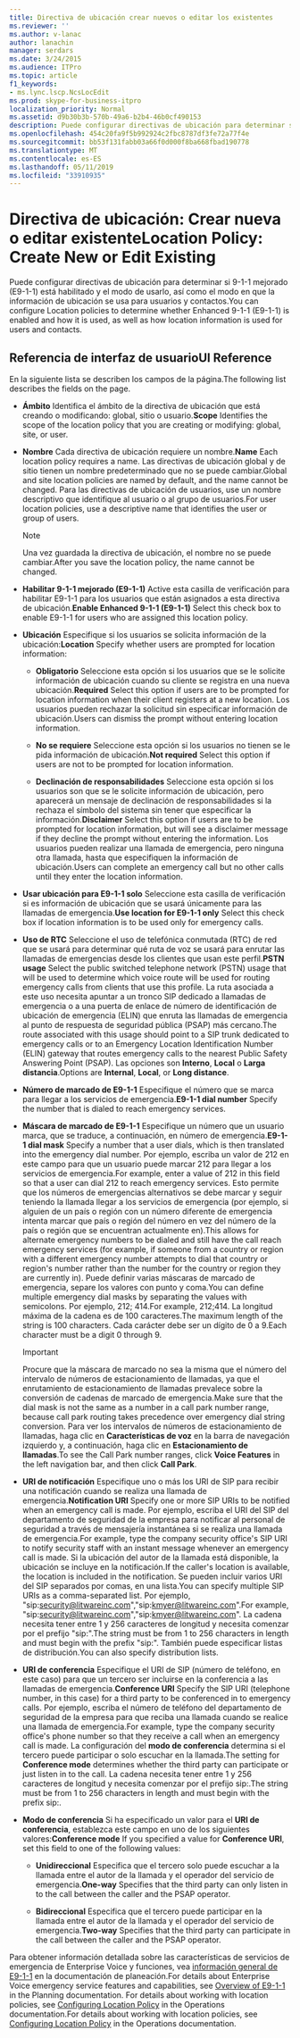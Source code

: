 ```yaml
---
title: Directiva de ubicación crear nuevos o editar los existentes
ms.reviewer: ''
ms.author: v-lanac
author: lanachin
manager: serdars
ms.date: 3/24/2015
ms.audience: ITPro
ms.topic: article
f1_keywords:
- ms.lync.lscp.NcsLocEdit
ms.prod: skype-for-business-itpro
localization_priority: Normal
ms.assetid: d9b30b3b-570b-49a6-b2b4-46b0cf490153
description: Puede configurar directivas de ubicación para determinar si 9-1-1 mejorado (E9-1-1) está habilitado y el modo de usarlo, así como el modo en que la información de ubicación se usa para usuarios y contactos.
ms.openlocfilehash: 454c20fa9f5b992924c2fbc8787df3fe72a77f4e
ms.sourcegitcommit: bb53f131fabb03a66f0d000f8ba668fbad190778
ms.translationtype: MT
ms.contentlocale: es-ES
ms.lasthandoff: 05/11/2019
ms.locfileid: "33910935"
---
```

# <a name="location-policy-create-new-or-edit-existing"></a><span data-ttu-id="2b516-103">Directiva de ubicación: Crear nueva o editar existente</span><span class="sxs-lookup"><span data-stu-id="2b516-103">Location Policy: Create New or Edit Existing</span></span>

<span data-ttu-id="2b516-104">Puede configurar directivas de ubicación para determinar si 9-1-1 mejorado (E9-1-1) está habilitado y el modo de usarlo, así como el modo en que la información de ubicación se usa para usuarios y contactos.</span><span class="sxs-lookup"><span data-stu-id="2b516-104">You can configure Location policies to determine whether Enhanced 9-1-1 (E9-1-1) is enabled and how it is used, as well as how location information is used for users and contacts.</span></span>

## <a name="ui-reference"></a><span data-ttu-id="2b516-105">Referencia de interfaz de usuario</span><span class="sxs-lookup"><span data-stu-id="2b516-105">UI Reference</span></span>

<span data-ttu-id="2b516-106">En la siguiente lista se describen los campos de la página.</span><span class="sxs-lookup"><span data-stu-id="2b516-106">The following list describes the fields on the page.</span></span>

- <span data-ttu-id="2b516-107">**Ámbito** Identifica el ámbito de la directiva de ubicación que está creando o modificando: global, sitio o usuario.</span><span class="sxs-lookup"><span data-stu-id="2b516-107">**Scope** Identifies the scope of the location policy that you are creating or modifying: global, site, or user.</span></span>

- <span data-ttu-id="2b516-108">**Nombre** Cada directiva de ubicación requiere un nombre.</span><span class="sxs-lookup"><span data-stu-id="2b516-108">**Name** Each location policy requires a name.</span></span> <span data-ttu-id="2b516-109">Las directivas de ubicación global y de sitio tienen un nombre predeterminado que no se puede cambiar.</span><span class="sxs-lookup"><span data-stu-id="2b516-109">Global and site location policies are named by default, and the name cannot be changed.</span></span> <span data-ttu-id="2b516-110">Para las directivas de ubicación de usuarios, use un nombre descriptivo que identifique al usuario o al grupo de usuarios.</span><span class="sxs-lookup"><span data-stu-id="2b516-110">For user location policies, use a descriptive name that identifies the user or group of users.</span></span>

    > [!NOTE]
    > <span data-ttu-id="2b516-111">Una vez guardada la directiva de ubicación, el nombre no se puede cambiar.</span><span class="sxs-lookup"><span data-stu-id="2b516-111">After you save the location policy, the name cannot be changed.</span></span>

- <span data-ttu-id="2b516-112">**Habilitar 9-1-1 mejorado (E9-1-1)** Active esta casilla de verificación para habilitar E9-1-1 para los usuarios que están asignados a esta directiva de ubicación.</span><span class="sxs-lookup"><span data-stu-id="2b516-112">**Enable Enhanced 9-1-1 (E9-1-1)** Select this check box to enable E9-1-1 for users who are assigned this location policy.</span></span>

- <span data-ttu-id="2b516-113">**Ubicación** Especifique si los usuarios se solicita información de la ubicación:</span><span class="sxs-lookup"><span data-stu-id="2b516-113">**Location** Specify whether users are prompted for location information:</span></span>

  - <span data-ttu-id="2b516-114">**Obligatorio** Seleccione esta opción si los usuarios que se le solicite información de ubicación cuando su cliente se registra en una nueva ubicación.</span><span class="sxs-lookup"><span data-stu-id="2b516-114">**Required** Select this option if users are to be prompted for location information when their client registers at a new location.</span></span> <span data-ttu-id="2b516-115">Los usuarios pueden rechazar la solicitud sin especificar información de ubicación.</span><span class="sxs-lookup"><span data-stu-id="2b516-115">Users can dismiss the prompt without entering location information.</span></span>

  - <span data-ttu-id="2b516-116">**No se requiere** Seleccione esta opción si los usuarios no tienen se le pida información de ubicación.</span><span class="sxs-lookup"><span data-stu-id="2b516-116">**Not required** Select this option if users are not to be prompted for location information.</span></span>

  - <span data-ttu-id="2b516-117">**Declinación de responsabilidades** Seleccione esta opción si los usuarios son que se le solicite información de ubicación, pero aparecerá un mensaje de declinación de responsabilidades si la rechaza el símbolo del sistema sin tener que especificar la información.</span><span class="sxs-lookup"><span data-stu-id="2b516-117">**Disclaimer** Select this option if users are to be prompted for location information, but will see a disclaimer message if they decline the prompt without entering the information.</span></span> <span data-ttu-id="2b516-118">Los usuarios pueden realizar una llamada de emergencia, pero ninguna otra llamada, hasta que especifiquen la información de ubicación.</span><span class="sxs-lookup"><span data-stu-id="2b516-118">Users can complete an emergency call but no other calls until they enter the location information.</span></span>

- <span data-ttu-id="2b516-119">**Usar ubicación para E9-1-1 solo** Seleccione esta casilla de verificación si es información de ubicación que se usará únicamente para las llamadas de emergencia.</span><span class="sxs-lookup"><span data-stu-id="2b516-119">**Use location for E9-1-1 only** Select this check box if location information is to be used only for emergency calls.</span></span>

- <span data-ttu-id="2b516-120">**Uso de RTC** Seleccione el uso de telefónica conmutada (RTC) de red que se usará para determinar qué ruta de voz se usará para enrutar las llamadas de emergencias desde los clientes que usan este perfil.</span><span class="sxs-lookup"><span data-stu-id="2b516-120">**PSTN usage** Select the public switched telephone network (PSTN) usage that will be used to determine which voice route will be used for routing emergency calls from clients that use this profile.</span></span> <span data-ttu-id="2b516-121">La ruta asociada a este uso necesita apuntar a un tronco SIP dedicado a llamadas de emergencia o a una puerta de enlace de número de identificación de ubicación de emergencia (ELIN) que enruta las llamadas de emergencia al punto de respuesta de seguridad pública (PSAP) más cercano.</span><span class="sxs-lookup"><span data-stu-id="2b516-121">The route associated with this usage should point to a SIP trunk dedicated to emergency calls or to an Emergency Location Identification Number (ELIN) gateway that routes emergency calls to the nearest Public Safety Answering Point (PSAP).</span></span> <span data-ttu-id="2b516-122">Las opciones son **Interno**, **Local** o **Larga distancia**.</span><span class="sxs-lookup"><span data-stu-id="2b516-122">Options are **Internal**, **Local**, or **Long distance**.</span></span>

- <span data-ttu-id="2b516-123">**Número de marcado de E9-1-1** Especifique el número que se marca para llegar a los servicios de emergencia.</span><span class="sxs-lookup"><span data-stu-id="2b516-123">**E9-1-1 dial number** Specify the number that is dialed to reach emergency services.</span></span>

- <span data-ttu-id="2b516-124">**Máscara de marcado de E9-1-1** Especifique un número que un usuario marca, que se traduce, a continuación, en número de emergencia.</span><span class="sxs-lookup"><span data-stu-id="2b516-124">**E9-1-1 dial mask** Specify a number that a user dials, which is then translated into the emergency dial number.</span></span> <span data-ttu-id="2b516-125">Por ejemplo, escriba un valor de 212 en este campo para que un usuario puede marcar 212 para llegar a los servicios de emergencia.</span><span class="sxs-lookup"><span data-stu-id="2b516-125">For example, enter a value of 212 in this field so that a user can dial 212 to reach emergency services.</span></span> <span data-ttu-id="2b516-126">Esto permite que los números de emergencias alternativos se debe marcar y seguir teniendo la llamada llegar a los servicios de emergencia (por ejemplo, si alguien de un país o región con un número diferente de emergencia intenta marcar que país o región del número en vez del número de la país o región que se encuentran actualmente en).</span><span class="sxs-lookup"><span data-stu-id="2b516-126">This allows for alternate emergency numbers to be dialed and still have the call reach emergency services (for example, if someone from a country or region with a different emergency number attempts to dial that country or region's number rather than the number for the country or region they are currently in).</span></span> <span data-ttu-id="2b516-127">Puede definir varias máscaras de marcado de emergencia, separe los valores con punto y coma.</span><span class="sxs-lookup"><span data-stu-id="2b516-127">You can define multiple emergency dial masks by separating the values with semicolons.</span></span> <span data-ttu-id="2b516-128">Por ejemplo, 212; 414.</span><span class="sxs-lookup"><span data-stu-id="2b516-128">For example, 212;414.</span></span> <span data-ttu-id="2b516-129">La longitud máxima de la cadena es de 100 caracteres.</span><span class="sxs-lookup"><span data-stu-id="2b516-129">The maximum length of the string is 100 characters.</span></span> <span data-ttu-id="2b516-130">Cada carácter debe ser un dígito de 0 a 9.</span><span class="sxs-lookup"><span data-stu-id="2b516-130">Each character must be a digit 0 through 9.</span></span>

    > [!IMPORTANT]
    > <span data-ttu-id="2b516-131">Procure que la máscara de marcado no sea la misma que el número del intervalo de números de estacionamiento de llamadas, ya que el enrutamiento de estacionamiento de llamadas prevalece sobre la conversión de cadenas de marcado de emergencia.</span><span class="sxs-lookup"><span data-stu-id="2b516-131">Make sure that the dial mask is not the same as a number in a call park number range, because call park routing takes precedence over emergency dial string conversion.</span></span> <span data-ttu-id="2b516-132">Para ver los intervalos de números de estacionamiento de llamadas, haga clic en **Características de voz** en la barra de navegación izquierdo y, a continuación, haga clic en **Estacionamiento de llamadas**.</span><span class="sxs-lookup"><span data-stu-id="2b516-132">To see the Call Park number ranges, click **Voice Features** in the left navigation bar, and then click **Call Park**.</span></span>

- <span data-ttu-id="2b516-133">**URI de notificación** Especifique uno o más los URI de SIP para recibir una notificación cuando se realiza una llamada de emergencia.</span><span class="sxs-lookup"><span data-stu-id="2b516-133">**Notification URI** Specify one or more SIP URIs to be notified when an emergency call is made.</span></span> <span data-ttu-id="2b516-134">Por ejemplo, escriba el URI del SIP del departamento de seguridad de la empresa para notificar al personal de seguridad a través de mensajería instantánea si se realiza una llamada de emergencia.</span><span class="sxs-lookup"><span data-stu-id="2b516-134">For example, type the company security office's SIP URI to notify security staff with an instant message whenever an emergency call is made.</span></span> <span data-ttu-id="2b516-135">Si la ubicación del autor de la llamada está disponible, la ubicación se incluye en la notificación.</span><span class="sxs-lookup"><span data-stu-id="2b516-135">If the caller's location is available, the location is included in the notification.</span></span> <span data-ttu-id="2b516-136">Se pueden incluir varios URI del SIP separados por comas, en una lista.</span><span class="sxs-lookup"><span data-stu-id="2b516-136">You can specify multiple SIP URIs as a comma-separated list.</span></span> <span data-ttu-id="2b516-137">Por ejemplo, "sip:security@litwareinc.com","sip:kmyer@litwareinc.com".</span><span class="sxs-lookup"><span data-stu-id="2b516-137">For example, "sip:security@litwareinc.com","sip:kmyer@litwareinc.com".</span></span> <span data-ttu-id="2b516-138">La cadena necesita tener entre 1 y 256 caracteres de longitud y necesita comenzar por el prefijo "sip:".</span><span class="sxs-lookup"><span data-stu-id="2b516-138">The string must be from 1 to 256 characters in length and must begin with the prefix "sip:".</span></span> <span data-ttu-id="2b516-139">También puede especificar listas de distribución.</span><span class="sxs-lookup"><span data-stu-id="2b516-139">You can also specify distribution lists.</span></span>

- <span data-ttu-id="2b516-140">**URI de conferencia** Especifique el URI de SIP (número de teléfono, en este caso) para que un tercero ser incluirse en la conferencia a las llamadas de emergencia.</span><span class="sxs-lookup"><span data-stu-id="2b516-140">**Conference URI** Specify the SIP URI (telephone number, in this case) for a third party to be conferenced in to emergency calls.</span></span> <span data-ttu-id="2b516-141">Por ejemplo, escriba el número de teléfono del departamento de seguridad de la empresa para que reciba una llamada cuando se realice una llamada de emergencia.</span><span class="sxs-lookup"><span data-stu-id="2b516-141">For example, type the company security office's phone number so that they receive a call when an emergency call is made.</span></span> <span data-ttu-id="2b516-142">La configuración del **modo de conferencia** determina si el tercero puede participar o solo escuchar en la llamada.</span><span class="sxs-lookup"><span data-stu-id="2b516-142">The setting for **Conference mode** determines whether the third party can participate or just listen in to the call.</span></span> <span data-ttu-id="2b516-143">La cadena necesita tener entre 1 y 256 caracteres de longitud y necesita comenzar por el prefijo sip:.</span><span class="sxs-lookup"><span data-stu-id="2b516-143">The string must be from 1 to 256 characters in length and must begin with the prefix sip:.</span></span>

- <span data-ttu-id="2b516-144">**Modo de conferencia** Si ha especificado un valor para el **URI de conferencia**, establezca este campo en uno de los siguientes valores:</span><span class="sxs-lookup"><span data-stu-id="2b516-144">**Conference mode** If you specified a value for **Conference URI**, set this field to one of the following values:</span></span>

  - <span data-ttu-id="2b516-145">**Unidireccional** Especifica que el tercero solo puede escuchar a la llamada entre el autor de la llamada y el operador del servicio de emergencia.</span><span class="sxs-lookup"><span data-stu-id="2b516-145">**One-way** Specifies that the third party can only listen in to the call between the caller and the PSAP operator.</span></span>

  - <span data-ttu-id="2b516-146">**Bidireccional** Especifica que el tercero puede participar en la llamada entre el autor de la llamada y el operador del servicio de emergencia.</span><span class="sxs-lookup"><span data-stu-id="2b516-146">**Two-way** Specifies that the third party can participate in the call between the caller and the PSAP operator.</span></span>

<span data-ttu-id="2b516-147">Para obtener información detallada sobre las características de servicios de emergencia de Enterprise Voice y funciones, vea [información general de E9-1-1](https://technet.microsoft.com/library/c01e6774-bc9f-4c5b-a60b-478b7317b2b7.aspx) en la documentación de planeación.</span><span class="sxs-lookup"><span data-stu-id="2b516-147">For details about Enterprise Voice emergency service features and capabilities, see [Overview of E9-1-1](https://technet.microsoft.com/library/c01e6774-bc9f-4c5b-a60b-478b7317b2b7.aspx) in the Planning documentation.</span></span> <span data-ttu-id="2b516-148">For details about working with location policies, see [Configuring Location Policy](https://technet.microsoft.com/library/14e41bcb-ea0a-49c2-99b3-1f61fc34416d.aspx) in the Operations documentation.</span><span class="sxs-lookup"><span data-stu-id="2b516-148">For details about working with location policies, see [Configuring Location Policy](https://technet.microsoft.com/library/14e41bcb-ea0a-49c2-99b3-1f61fc34416d.aspx) in the Operations documentation.</span></span>


